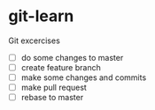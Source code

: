 # git-learn
Git excercises

- [ ] do some changes to master
- [ ] create feature branch
- [ ] make some changes and commits
- [ ] make pull request
- [ ] rebase to master
